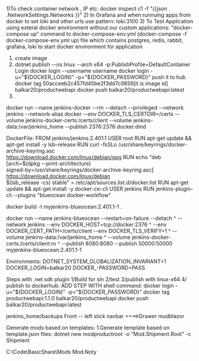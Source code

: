 1)To check container network , IP etc:
docker inspect c1 -f "{{json .NetworkSettings.Networks }}"
2) In Grafana and when runnuing apps from docker to set loki and other urls use pattern: loki:3100
3) To Test Application using exteral docker environment without our custom applications: "docker-compose up" command to 
docker-compose-env.yml (docker-compose -f docker-compose-env.yml up)
file which contains postgres, redis, rabbit, grafana, loki
to start docker environment for application 
1.  create image
2. dotnet publish --os linux --arch x64 -p:PublishProfile=DefaultContainer
    Login
docker login --username username 
docker login -u="${DOCKER_LOGIN}" -p="${DOCKER_PASSWORD}"
    push it to hub
docker tag 50acceeb2c457fd45be2f3dd7c9859[it is image id] balkar20/productwebapi
docker push balkar20/productwebapi:latest
2. 


docker run --name jenkins-docker --rm --detach
  --privileged --network jenkins --network-alias docker
  --env DOCKER_TLS_CERTDIR=/certs
  --volume jenkins-docker-certs:/certs/client
  --volume jenkins-data:/var/jenkins_home
  --publish 2376:2376
  docker:dind
  
  DockerFile:
  FROM jenkins/jenkins:2.401.1
USER root
RUN apt-get update && apt-get install -y lsb-release
RUN curl -fsSLo /usr/share/keyrings/docker-archive-keyring.asc \
  https://download.docker.com/linux/debian/gpg
RUN echo "deb [arch=$(dpkg --print-architecture) \
  signed-by=/usr/share/keyrings/docker-archive-keyring.asc] \
  https://download.docker.com/linux/debian \
  $(lsb_release -cs) stable" > /etc/apt/sources.list.d/docker.list
RUN apt-get update && apt-get install -y docker-ce-cli
USER jenkins
RUN jenkins-plugin-cli --plugins "blueocean docker-workflow"

  docker build -t myjenkins-blueocean:2.401.1-1 .

  docker run --name jenkins-blueocean --restart=on-failure --detach ^
  --network jenkins --env DOCKER_HOST=tcp://docker:2376 ^
  --env DOCKER_CERT_PATH=/certs/client --env DOCKER_TLS_VERIFY=1 ^
  --volume jenkins-data:/var/jenkins_home ^
  --volume jenkins-docker-certs:/certs/client:ro ^
  --publish 8080:8080 --publish 50000:50000 myjenkins-blueocean:2.401.1-1


Environments:
  DOTNET_SYSTEM_GLOBALIZATION_INVARIANT=1
  DOCKER_LOGIN=balkar20
  DOCKER_-PASSWORD=PASS


  Steps with .net sdk plugin 
1/Build for sln 
2/test
3/publish with linux-x64
4/ publish to dockerhub:
ADD STEP WITH shell command:
docker login -u="${DOCKER_LOGIN}" -p="${DOCKER_PASSWORD}"
docker tag productwebapi:1.1.0 balkar20/productwebapi
docker push balkar20/productwebapi:latest

jenkins_home/backups
Front -- left stick navbar ====>Drawer mudblazor

Generate mods based on templates:
1.Generate template based on template.json files:
dotnet new modproductroot -o "Mod.Shipment.Root" -c Shipment


C:\Code\BasicShare\Mods Mod.Noty